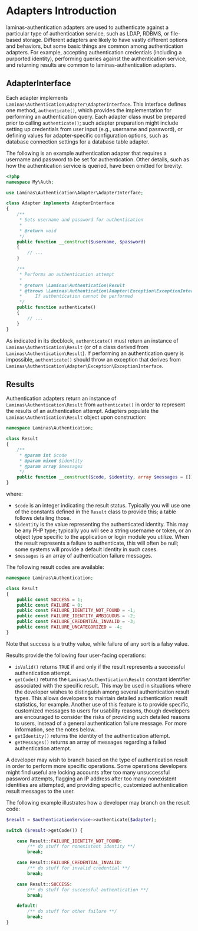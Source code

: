 # Adapters Introduction

laminas-authentication adapters are used to authenticate against a particular type
of authentication service, such as LDAP, RDBMS, or file-based storage. Different
adapters are likely to have vastly different options and behaviors, but some
basic things are common among authentication adapters. For example, accepting
authentication credentials (including a purported identity), performing queries
against the authentication service, and returning results are common to
laminas-authentication adapters.

## AdapterInterface

Each adapter implements `Laminas\Authentication\Adapter\AdapterInterface`.  This
interface defines one method, `authenticate()`, which provides the
implementation for performing an authentication query. Each adapter class must
be prepared prior to calling `authenticate()`; such adapter preparation might
include setting up credentials from user input (e.g., username and password), or
defining values for adapter-specific configuration options, such as database
connection settings for a database table adapter.

The following is an example authentication adapter that requires a username and
password to be set for authentication. Other details, such as how the
authentication service is queried, have been omitted for brevity:

```php
<?php
namespace My\Auth;

use Laminas\Authentication\Adapter\AdapterInterface;

class Adapter implements AdapterInterface
{
    /**
     * Sets username and password for authentication
     *
     * @return void
     */
    public function __construct($username, $password)
    {
        // ...
    }

    /**
     * Performs an authentication attempt
     *
     * @return \Laminas\Authentication\Result
     * @throws \Laminas\Authentication\Adapter\Exception\ExceptionInterface
     *     If authentication cannot be performed
     */
    public function authenticate()
    {
        // ...
    }
}
```

As indicated in its docblock, `authenticate()` must return an instance of
`Laminas\Authentication\Result` (or of a class derived from
`Laminas\Authentication\Result`). If performing an authentication query is
impossible, `authenticate()` should throw an exception that derives from
`Laminas\Authentication\Adapter\Exception\ExceptionInterface`.

## Results

Authentication adapters return an instance of `Laminas\Authentication\Result` from
`authenticate()` in order to represent the results of an authentication attempt.
Adapters populate the `Laminas\Authentication\Result` object upon construction:

```php
namespace Laminas\Authentication;

class Result
{
    /**
     * @param int $code
     * @param mixed $identity
     * @param array $messages
     */
    public function __construct($code, $identity, array $messages = []);
}
```

where:

- `$code` is an integer indicating the result status. Typically you will use one
  of the constants defined in the `Result` class to provide this; a table
  follows detailing those.
- `$identity` is the value representing the authenticated identity. This may be
  any PHP type; typically you will see a string username or token, or an object
  type specific to the application or login module you utilize. When the result
  represents a failure to authenticate, this will often be null; some systems
  will provide a default identity in such cases.
- `$messages` is an array of authentication failure messages.

The following result codes are available:

```php
namespace Laminas\Authentication;

class Result
{
    public const SUCCESS = 1;
    public const FAILURE = 0;
    public const FAILURE_IDENTITY_NOT_FOUND = -1;
    public const FAILURE_IDENTITY_AMBIGUOUS = -2;
    public const FAILURE_CREDENTIAL_INVALID = -3;
    public const FAILURE_UNCATEGORIZED = -4;
}
```

Note that success is a truthy value, while failure of any sort is a falsy value.

Results provide the following four user-facing operations:

- `isValid()` returns `TRUE` if and only if the result represents a successful
  authentication attempt.
- `getCode()` returns the `Laminas\Authentication\Result` constant identifier
  associated with the specific result. This may be used in situations where the
  developer wishes to distinguish among several authentication result types.
  This allows developers to maintain detailed authentication result statistics,
  for example. Another use of this feature is to provide specific, customized
  messages to users for usability reasons, though developers are encouraged to
  consider the risks of providing such detailed reasons to users, instead of a
  general authentication failure message. For more information, see the notes
  below.
- `getIdentity()` returns the identity of the authentication attempt.
- `getMessages()` returns an array of messages regarding a failed authentication
  attempt.

A developer may wish to branch based on the type of authentication result in
order to perform more specific operations. Some operations developers might find
useful are locking accounts after too many unsuccessful password attempts,
flagging an IP address after too many nonexistent identities are attempted, and
providing specific, customized authentication result messages to the user.

The following example illustrates how a developer may branch on the result code:

```php
$result = $authenticationService->authenticate($adapter);

switch ($result->getCode()) {

    case Result::FAILURE_IDENTITY_NOT_FOUND:
        /** do stuff for nonexistent identity **/
        break;

    case Result::FAILURE_CREDENTIAL_INVALID:
        /** do stuff for invalid credential **/
        break;

    case Result::SUCCESS:
        /** do stuff for successful authentication **/
        break;

    default:
        /** do stuff for other failure **/
        break;
}
```
